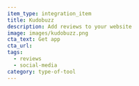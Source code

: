 ```yaml
---
item_type: integration_item
title: Kudobuzz
description: Add reviews to your website
image: images/kudobuzz.png
cta_text: Get app
cta_url:
tags:
  - reviews
  - social-media
category: type-of-tool
---
```

